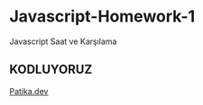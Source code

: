 # Javascript-Homework-1
Javascript Saat ve Karşılama

## KODLUYORUZ
[Patika.dev](https://www.patika.dev/tr)
